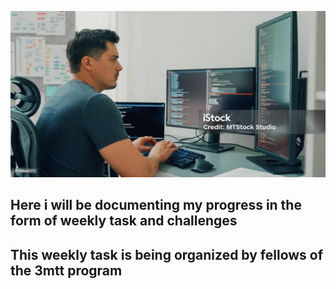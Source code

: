 
![programming challenge](./images/writingcode1024.jpg)

##  Here i will be documenting my progress in the form of weekly task and challenges

##  This weekly task is being organized by fellows of the 3mtt program
